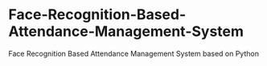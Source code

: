 # Face-Recognition-Based-Attendance-Management-System
Face Recognition Based Attendance Management System based on Python
